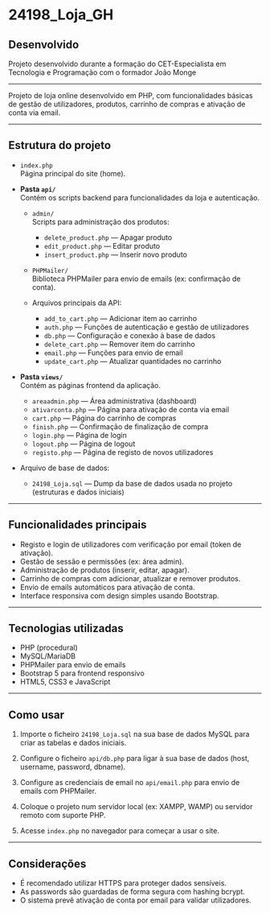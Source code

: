# 24198_Loja_GH

## Desenvolvido

Projeto desenvolvido durante a formação do CET-Especialista em Tecnologia e Programação com o formador João Monge 

---

Projeto de loja online desenvolvido em PHP, com funcionalidades básicas de gestão de utilizadores, produtos, carrinho de compras e ativação de conta via email.

---

## Estrutura do projeto

- `index.php`  
  Página principal do site (home).

- **Pasta `api/`**  
  Contém os scripts backend para funcionalidades da loja e autenticação.

  - `admin/`  
    Scripts para administração dos produtos:
    - `delete_product.php` — Apagar produto
    - `edit_product.php` — Editar produto
    - `insert_product.php` — Inserir novo produto

  - `PHPMailer/`  
    Biblioteca PHPMailer para envio de emails (ex: confirmação de conta).

  - Arquivos principais da API:
    - `add_to_cart.php` — Adicionar item ao carrinho
    - `auth.php` — Funções de autenticação e gestão de utilizadores
    - `db.php` — Configuração e conexão à base de dados
    - `delete_cart.php` — Remover item do carrinho
    - `email.php` — Funções para envio de email
    - `update_cart.php` — Atualizar quantidades no carrinho

- **Pasta `views/`**  
  Contém as páginas frontend da aplicação.

  - `areaadmin.php` — Área administrativa (dashboard)
  - `ativarconta.php` — Página para ativação de conta via email
  - `cart.php` — Página do carrinho de compras
  - `finish.php` — Confirmação de finalização de compra
  - `login.php` — Página de login
  - `logout.php` — Página de logout
  - `registo.php` — Página de registo de novos utilizadores

- Arquivo de base de dados:
  - `24198_Loja.sql` — Dump da base de dados usada no projeto (estruturas e dados iniciais)

---

## Funcionalidades principais

- Registo e login de utilizadores com verificação por email (token de ativação).
- Gestão de sessão e permissões (ex: área admin).
- Administração de produtos (inserir, editar, apagar).
- Carrinho de compras com adicionar, atualizar e remover produtos.
- Envio de emails automáticos para ativação de conta.
- Interface responsiva com design simples usando Bootstrap.

---

## Tecnologias utilizadas

- PHP (procedural)
- MySQL/MariaDB
- PHPMailer para envio de emails
- Bootstrap 5 para frontend responsivo
- HTML5, CSS3 e JavaScript

---

## Como usar

1. Importe o ficheiro `24198_Loja.sql` na sua base de dados MySQL para criar as tabelas e dados iniciais.

2. Configure o ficheiro `api/db.php` para ligar à sua base de dados (host, username, password, dbname).

3. Configure as credenciais de email no `api/email.php` para envio de emails com PHPMailer.

4. Coloque o projeto num servidor local (ex: XAMPP, WAMP) ou servidor remoto com suporte PHP.

5. Acesse `index.php` no navegador para começar a usar o site.

---

## Considerações

- É recomendado utilizar HTTPS para proteger dados sensíveis.
- As passwords são guardadas de forma segura com hashing bcrypt.
- O sistema prevê ativação de conta por email para validar utilizadores.




